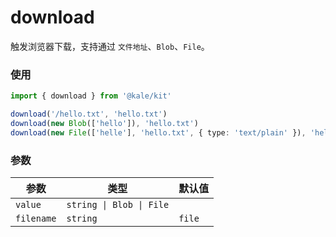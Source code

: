 # download

触发浏览器下载，支持通过 `文件地址`、`Blob`、`File`。

### 使用

```ts
import { download } from '@kale/kit'

download('/hello.txt', 'hello.txt')
download(new Blob(['hello']), 'hello.txt')
download(new File(['helle'], 'hello.txt', { type: 'text/plain' }), 'hello.txt')
```

### 参数

| 参数       | 类型                     | 默认值 |
| ---------- | ------------------------ | ------ |
| `value`    | `string \| Blob \| File` |        |
| `filename` | `string`                 | `file` |
